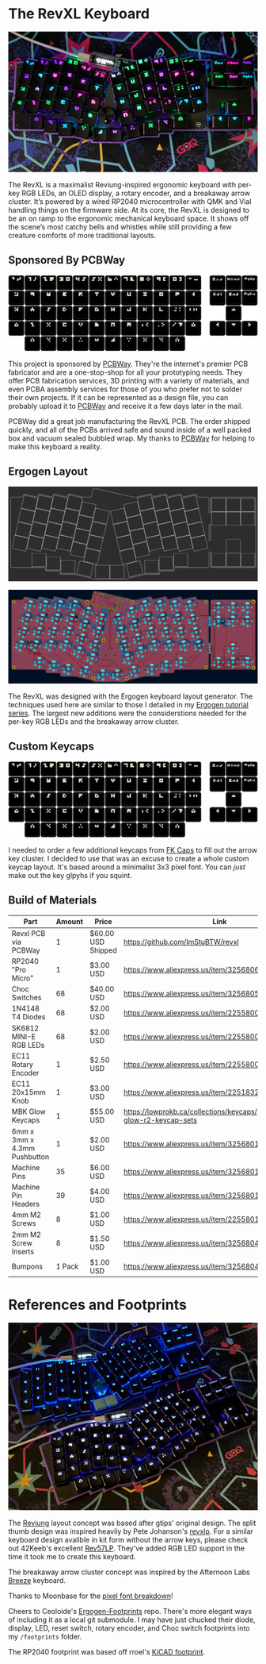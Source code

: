 # The RevXL Keyboard

![The RevXL](./images/RevXL.png)

The RevXL is a maximalist Reviung-inspired ergonomic keyboard with per-key RGB LEDs, an OLED display, a rotary encoder, and a breakaway arrow cluster. It’s powered by a wired RP2040 microcontroller with QMK and Vial handling things on the firmware side. At its core, the RevXL is designed to be an on ramp to the ergonomic mechanical keyboard space. It shows off the scene’s most catchy bells and whistles while still providing a few creature comforts of more traditional layouts.

## Sponsored By PCBWay

![PCBWay Logo](./images/Keycaps.png)

This project is sponsored by [PCBWay](https://www.pcbway.com). They're the internet's premier PCB fabricator and are a one-stop-shop for all your prototyping needs. They offer PCB fabrication services, 3D printing with a variety of materials, and even PCBA assembly services for those of you who prefer not to solder their own projects. If it can be represented as a design file, you can probably upload it to [PCBWay](https://www.pcbway.com) and receive it a few days later in the mail.

PCBWay did a great job manufacturing the RevXL PCB. The order shipped quickly, and all of the PCBs arrived safe and sound inside of a well packed box and vacuum sealed bubbled wrap. My thanks to [PCBWay](https://www.pcbway.com) for helping to make this keyboard a reality.

## Ergogen Layout

![Ergogen Preview](./images/Ergogen.png)

![KiCAD Preview](./images/PCB.png)

The RevXL was designed with the Ergogen keyboard layout generator. The techniques used here are similar to those I detailed in my [Ergogen tutorial series](https://flatfootfox.com/ergogen-introduction/). The largest new additions were the considerstions needed for the per-key RGB LEDs and the breakaway arrow cluster.

## Custom Keycaps

![Keycap Preview](./images/Keycaps.png)

I needed to order a few additional keycaps from [FK Caps](https://fkcaps.com/?a=FlatFootFox) to fill out the arrow key cluster. I decided to use that was an excuse to create a whole custom keycap layout. It's based around a minimalist 3x3 pixel font. You can *just* make out the key glpyhs if you squint.

## Build of Materials

| Part                         | Amount | Price           | Link                                                 |
| ---------------------------- | ------ | --------------- | ---------------------------------------------------- |
| Revxl PCB via PCBWay         | 1      | $60.00 USD Shipped | https://github.com/ImStuBTW/revxl                    |
| RP2040 "Pro Micro"           | 1      | $3.00 USD       | https://www.aliexpress.us/item/3256806423363289.html |
| Choc Switches                | 68     | $40.00 USD      | https://www.aliexpress.us/item/3256805697157410.html |
| 1N4148 T4 Diodes             | 68     | $2.00 USD       | https://www.aliexpress.us/item/2255800498728983.html |
| SK6812 MINI-E RGB LEDs       | 68     | $2.00 USD       | https://www.aliexpress.us/item/2255800498728983.html |
| EC11 Rotary Encoder          | 1      | $2.50 USD       | https://www.aliexpress.us/item/2255800160725313.html |
| EC11 20x15mm Knob            | 1      | $3.00 USD       | https://www.aliexpress.us/item/2251832562966356.html |
| MBK Glow Keycaps             | 1      | $55.00 USD      | https://lowprokb.ca/collections/keycaps/products/mbk-glow-r2-keycap-sets |
| 6mm x 3mm x 4.3mm Pushbutton | 1     | $2.00 USD       | https://www.aliexpress.us/item/3256801663262003.html |
| Machine Pins                 | 35     | $6.00 USD       | https://www.aliexpress.us/item/3256801663262003.html |
| Machine Pin Headers          | 39     | $4.00 USD       | https://www.aliexpress.us/item/3256801663262003.html |
| 4mm M2 Screws                | 8      | $1.00 USD       | https://www.aliexpress.us/item/2255801062616407.html |
| 2mm M2 Screw Inserts         | 8      | $1.50 USD       | https://www.aliexpress.us/item/3256804349544912.html |
| Bumpons                      | 1 Pack | $1.00 USD       | https://www.aliexpress.us/item/3256804119199524.html |

# References and Footprints

![Two of them](./images/RevXL-Two.png)

The [Reviung](https://github.com/gtips/reviung) layout concept was based after gtips' original design. The split thumb design was inspired heavily by Pete Johanson's [revxlp](https://gitlab.com/lpgalaxy/revxlp). For a similar keyboard design avalible in kit form without the arrow keys, please check out 42Keeb's excellent [Rev57LP](https://42keebs.eu/shop/kits/pro-micro-based/rev57lp-50-low-profile-hotswap-ergo-kit/). They've added RGB LED support in the time it took me to create this keyboard.

The breakaway arrow cluster concept was inspired by the Afternoon Labs [Breeze](https://www.afternoonlabs.com/breeze/) keyboard.

Thanks to Moonbase for the [pixel font breakdown](https://moonbench.xyz/projects/tiny-pixel-art-fonts/)! 

Cheers to Ceoloide's [Ergogen-Footprints](https://github.com/ceoloide/ergogen-footprints) repo. There's more elegant ways of including it as a local git submodule. I may have just chucked their diode, display, LED, reset switch, rotary encoder, and Choc switch footprints into my `/footprints` folder.

The RP2040 footprint was based off rroel's [KiCAD footprint](https://github.com/rroels/kicad_pro_micro_rp2040).